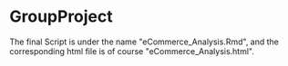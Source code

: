 # GroupProject

The final Script is under the name "eCommerce_Analysis.Rmd", and the corresponding html file is of course "eCommerce_Analysis.html".
